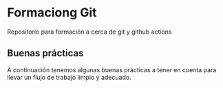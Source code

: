 # Formaciong Git

Repositorio para formación a cerca de git y github actions

## Buenas prácticas

A continuación tenemos algunas buenas prácticas a tener en cuenta para llevar un flujo de trabajo limpio y adecuado.

